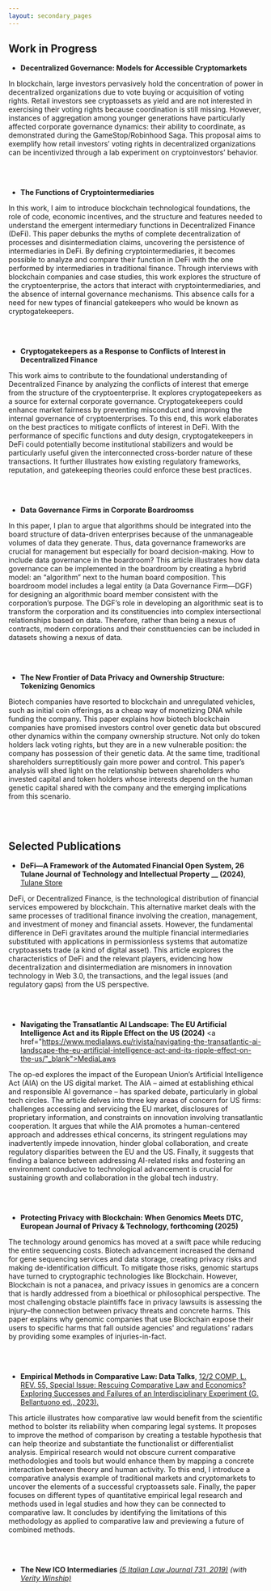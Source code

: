 ```yaml
---
layout: secondary_pages
---
```


## Work in Progress
* **Decentralized Governance: Models for Accessible Cryptomarkets** 

<!---	<details>
  <summary><span class='icon-right'></span> Abstract</summary><p>-->
In blockchain, large investors pervasively hold the concentration of power in decentralized organizations due to vote buying or acquisition of voting rights. Retail investors see cryptoassets as yield and are not interested in exercising their voting rights because coordination is still missing. However, instances of aggregation among younger generations have particularly affected corporate governance dynamics: their ability to coordinate, as demonstrated during the GameStop/Robinhood Saga. This proposal aims to exemplify how retail investors’ voting rights in decentralized organizations can be incentivized through a lab experiment on cryptoinvestors’ behavior.
<!--- </p></details>-->
<br>
<br>

* **The Functions of Cryptointermediaries** 

<!---	<details>
  <summary><span class='icon-right'></span> Abstract</summary><p>-->
In this work, I aim to introduce blockchain technological foundations, the role of code, economic incentives, and the structure and features needed to understand the emergent intermediary functions in Decentralized Finance (DeFi). This paper debunks the myths of complete decentralization of processes and disintermediation claims, uncovering the persistence of intermediaries in DeFi. By defining cryptointermediaries, it becomes possible to analyze and compare their function in DeFi with the one performed by intermediaries in traditional finance. Through interviews with blockchain companies and case studies, this work explores the structure of the cryptoenterprise, the actors that interact with cryptointermediaries, and the absence of internal governance mechanisms. This absence calls for a need for new types of financial gatekeepers who would be known as cryptogatekeepers.
<!--- </p></details>-->
<br>
<br>

* **Cryptogatekeepers as a Response to Conflicts of Interest in Decentralized Finance** 

<!---	<details>
  <summary><span class='icon-right'></span> Abstract</summary><p>-->
This work aims to contribute to the foundational understanding of Decentralized Finance by analyzing the conflicts of interest that emerge from the structure of the cryptoenterprise. It explores cryptogatepeekers as a source for external corporate governance. Cryptogatekeepers could enhance market fairness by preventing misconduct and improving the internal governance of cryptoenterprises. To this end, this work elaborates on the best practices to mitigate conflicts of interest in DeFi. With the performance of specific functions and duty design, cryptogatekeepers in DeFi could potentially become institutional stabilizers and would be particularly useful given the interconnected cross-border nature of these transactions. It further illustrates how existing regulatory frameworks, reputation, and gatekeeping theories could enforce these best practices.   
<!--- </p></details>-->

<br>
<br>

* **Data Governance Firms in Corporate Boardroomss** 

<!---	<details>
  <summary><span class='icon-right'></span> Abstract</summary><p>-->
In this paper, I plan to argue that algorithms should be integrated into the board structure of data-driven enterprises because of the unmanageable volumes of data they generate. Thus, data governance frameworks are crucial for management but especially for board decision-making. How to include data governance in the boardroom? This article illustrates how data governance can be implemented in the boardroom by creating a hybrid model: an “algorithm” next to the human board composition. This boardroom model includes a legal entity (a Data Governance Firm—DGF) for designing an algorithmic board member consistent with the corporation’s purpose. The DGF’s role in developing an algorithmic seat is to transform the corporation and its constituencies into complex intersectional relationships based on data. Therefore, rather than being a nexus of contracts, modern corporations and their constituencies can be included in datasets showing a nexus of data. 
<!--- </p></details>-->

<br>
<br>

* **The New Frontier of Data Privacy and Ownership Structure: Tokenizing Genomics** 
	
<!---	<details>
  <summary><span class='icon-right'></span> Abstract</summary><p>-->
Biotech companies have resorted to blockchain and unregulated vehicles, such as initial coin offerings, as a cheap way of monetizing DNA while funding the company. This paper explains how biotech blockchain companies have promised investors control over genetic data but obscured other dynamics within the company ownership structure. Not only do token holders lack voting rights, but they are in a new vulnerable position: the company has possession of their genetic data. At the same time, traditional shareholders surreptitiously gain more power and control. This paper’s analysis will shed light on the relationship between shareholders who invested capital and token holders whose interests depend on the human genetic capital shared with the company and the emerging implications from this scenario. 
<!--- </p></details>-->

<br>
<br>

## Selected Publications

* **DeFi—A Framework of the Automated Financial Open System, 26 Tulane Journal of Technology and Intellectual Property __ (2024)**, <a href="https://tlsstore.law.tulane.edu/Product/defi-a-framework-of-the-automated-financial-system" target="_blank">Tulane Store</a> 
		
<!---	<details>
  <summary><span class='icon-right'></span> Abstract</summary><p>-->
DeFi, or Decentralized Finance, is the technological distribution of financial services empowered by blockchain. This alternative market deals with the same processes of traditional finance involving the creation, management, and investment of money and financial assets. However, the fundamental difference in DeFi gravitates around the multiple financial intermediaries substituted with applications in permissionless systems that automatize cryptoassets trade (a kind of digital asset). This article explores the characteristics of DeFi and the relevant players, evidencing how decentralization and disintermediation are misnomers in innovation technology in Web 3.0, the transactions, and the legal issues (and regulatory gaps) from the US perspective.  
<!--- </p></details>-->

<br>
<br>

* **Navigating the Transatlantic AI Landscape: The EU Artificial Intelligence Act and its Ripple Effect on the US (2024)** <a href="https://www.medialaws.eu/rivista/navigating-the-transatlantic-ai-landscape-the-eu-artificial-intelligence-act-and-its-ripple-effect-on-the-us/"_blank">MediaLaws</a> 

<!---	<details>
  <summary><span class='icon-right'></span> Abstract</summary><p>-->
The op-ed explores the impact of the European Union’s Artificial Intelligence Act (AIA) on the US digital market. The AIA­ – aimed at establishing ethical and responsible AI governance – has sparked debate, particularly in global tech circles. The article delves into three key areas of concern for US firms: challenges accessing and servicing the EU market, disclosures of proprietary information, and constraints on innovation involving transatlantic cooperation. It argues that while the AIA promotes a human-centered approach and addresses ethical concerns, its stringent regulations may inadvertently impede innovation, hinder global collaboration, and create regulatory disparities between the EU and the US. Finally, it suggests that finding a balance between addressing AI-related risks and fostering an environment conducive to technological advancement is crucial for sustaining growth and collaboration in the global tech industry.
<!--- </p></details>-->

<br>
<br>

* **Protecting Privacy with Blockchain: When Genomics Meets DTC, European Journal of Privacy & Technology, forthcoming (2025)** 
	
<!---	<details>
  <summary><span class='icon-right'></span> Abstract</summary><p>-->
The technology around genomics has moved at a swift pace while reducing the entire sequencing costs. Biotech advancement increased the demand for gene sequencing services and data storage, creating privacy risks and making de-identification difficult. To mitigate those risks, genomic startups have turned to cryptographic technologies like Blockchain. However, Blockchain is not a panacea, and privacy issues in genomics are a concern that is hardly addressed from a bioethical or philosophical perspective. The most challenging obstacle plaintiffs face in privacy lawsuits is assessing the injury–the connection between privacy threats and concrete harms. This paper explains why genomic companies that use Blockchain expose their users to specific harms that fall outside agencies' and regulations' radars by providing some examples of injuries-in-fact. 
<!--- </p></details>-->

<br>
<br>

* **Empirical Methods in Comparative Law: Data Talks**, <a href="https://papers.ssrn.com/sol3/papers.cfm?abstract_id=4407360" target="_blank">12/2 COMP. L. REV. 55, Special Issue: Rescuing Comparative Law and Economics? Exploring Successes and Failures of an Interdisciplinary Experiment (G. Bellantuono ed., 2023).</a> 
		
<!---	<details>
  <summary><span class='icon-right'></span> Abstract</summary><p>-->
This article illustrates how comparative law would benefit from the scientific method to bolster its reliability when comparing legal systems. It proposes to improve the method of comparison by creating a testable hypothesis that can help theorize and substantiate the functionalist or differentialist analysis. Empirical research would not obscure current comparative methodologies and tools but would enhance them by mapping a concrete interaction between theory and human activity. To this end, I introduce a comparative analysis example of traditional markets and cryptomarkets to uncover the elements of a successful cryptoassets sale. Finally, the paper focuses on different types of quantitative empirical legal research and methods used in legal studies and how they can be connected to comparative law. It concludes by identifying the limitations of this methodology as applied to comparative law and previewing a future of combined methods.
<!--- </p></details>-->

<br>
<br>


* **The New ICO Intermediaries** <a href="https://www.theitalianlawjournal.it/vw/" target="_blank">*(5 Italian Law Journal 731, 2019)*</a> *(with <a href="https://law.illinois.edu/faculty-research/faculty-profiles/verity-winship/" target="_blank">Verity Winship)</a>*
